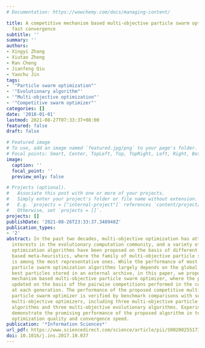 ```yaml
---
# Documentation: https://wowchemy.com/docs/managing-content/

title: A competitive mechanism based multi-objective particle swarm optimizer with
  fast convergence
subtitle: ''
summary: ''
authors:
- Xingyi Zhang
- Xiutao Zheng
- Ran Cheng
- Jianfeng Qiu
- Yaochu Jin
tags:
- '"Particle swarm optimization"'
- '"Evolutionary algorithm"'
- '"Multi-objective optimization"'
- '"Competitive swarm optimizer"'
categories: []
date: '2018-01-01'
lastmod: 2021-08-27T07:33:37+08:00
featured: false
draft: false

# Featured image
# To use, add an image named `featured.jpg/png` to your page's folder.
# Focal points: Smart, Center, TopLeft, Top, TopRight, Left, Right, BottomLeft, Bottom, BottomRight.
image:
  caption: ''
  focal_point: ''
  preview_only: false

# Projects (optional).
#   Associate this post with one or more of your projects.
#   Simply enter your project's folder or file name without extension.
#   E.g. `projects = ["internal-project"]` references `content/project/deep-learning/index.md`.
#   Otherwise, set `projects = []`.
projects: []
publishDate: '2021-08-26T23:33:37.348948Z'
publication_types:
- '2'
abstract: In the past two decades, multi-objective optimization has attracted increasing
  interests in the evolutionary computation community, and a variety of multi-objective
  optimization algorithms have been proposed on the basis of different population
  based meta-heuristics, where the family of multi-objective particle swarm optimization
  is among the most representative ones. While the performance of most existing multi-objective
  particle swarm optimization algorithms largely depends on the global or personal
  best particles stored in an external archive, in this paper, we propose a competitive
  mechanism based multi-objective particle swarm optimizer, where the particles are
  updated on the basis of the pairwise competitions performed in the current swarm
  at each generation. The performance of the proposed competitive multi-objective
  particle swarm optimizer is verified by benchmark comparisons with several state-of-the-art
  multi-objective optimizers, including three multi-objective particle swarm optimization
  algorithms and three multi-objective evolutionary algorithms. Experimental results
  demonstrate the promising performance of the proposed algorithm in terms of both
  optimization quality and convergence speed.
publication: '*Information Sciences*'
url_pdf: https://www.sciencedirect.com/science/article/pii/S0020025517310344
doi: 10.1016/j.ins.2017.10.037
---
```

